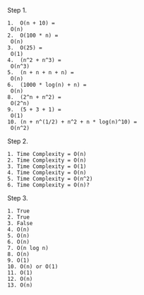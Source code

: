 Step 1. 

    1.  O(n + 10) =
     O(n)
    2.  O(100 * n) =
     O(n)
    3.  O(25) =
     O(1)
    4.  (n^2 + n^3) =
     O(n^3)
    5.  (n + n + n + n) =
     O(n)
    6.  (1000 * log(n) + n) =
     O(n)
    8.  (2^n + n^2) =
     O(2^n)
    9.  (5 + 3 + 1) =
     O(1)
    10. (n + n^(1/2) + n^2 + n * log(n)^10) =
     O(n^2)


Step 2.

    1. Time Complexity = O(n)
    2. Time Complexity = O(n)
    3. Time Complexity = O(1)
    4. Time Complexity = O(n)
    5. Time Complexity = O(n^2)
    6. Time Complexity = O(n)?

Step 3.

    
    1. True
    2. True
    3. False
    4. O(n)
    5. O(n)
    6. O(n) 
    7. O(n log n)
    8. O(n)
    9. O(1)
    10. O(n) or O(1)
    11. O(1)
    12. O(n)
    13. O(n)
